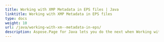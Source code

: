 ```yaml
---
title: Working with XMP Metadata in EPS files | Java
linktitle: Working with XMP Metadata in EPS files
type: docs
weight: 10
url: /java/working-with-xm--metadata-in-eps/
description: Aspose.Page for Java lets you do the next when Working with XMP Metadata in EPS files like to add and change array items, namespaces, name values, and more
---
```


